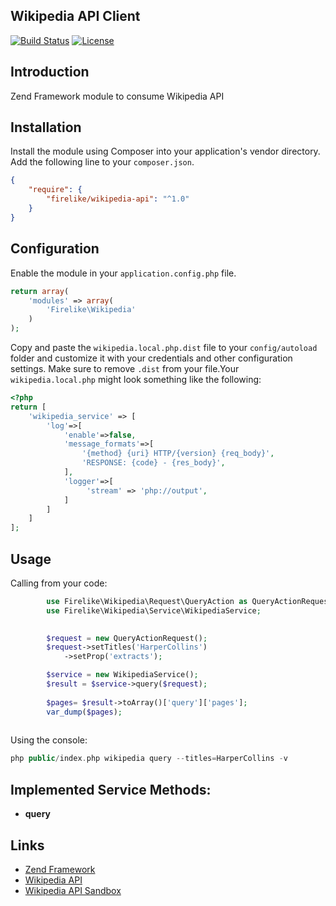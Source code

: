 ## Wikipedia API Client

[![Build Status](https://travis-ci.org/firelike/wikipedia-api.svg?branch=master&format=flat-square)](https://travis-ci.org/firelike/wikipedia-api)
[![License](https://poser.pugx.org/firelike/wikipedia-api/license?format=flat-square)](https://packagist.org/packages/firelike/wikipedia-api)


## Introduction

Zend Framework module to consume Wikipedia API

## Installation
Install the module using Composer into your application's vendor directory. Add the following line to your
`composer.json`.

```json
{
    "require": {
        "firelike/wikipedia-api": "^1.0"
    }
}
```
## Configuration

Enable the module in your `application.config.php` file.

```php
return array(
    'modules' => array(
        'Firelike\Wikipedia'
    )
);
```

Copy and paste the `wikipedia.local.php.dist` file to your `config/autoload` folder and customize it with your credentials and
other configuration settings. Make sure to remove `.dist` from your file.Your `wikipedia.local.php` might look something like the following:

```php
<?php
return [
    'wikipedia_service' => [
        'log'=>[
            'enable'=>false,
            'message_formats'=>[
                '{method} {uri} HTTP/{version} {req_body}',
                'RESPONSE: {code} - {res_body}',
            ],
            'logger'=>[
                 'stream' => 'php://output',
            ]
        ]
    ]
];
```

## Usage

Calling from your code:

```php
        use Firelike\Wikipedia\Request\QueryAction as QueryActionRequest;
        use Firelike\Wikipedia\Service\WikipediaService;

        
        $request = new QueryActionRequest();
        $request->setTitles('HarperCollins')
            ->setProp('extracts');

        $service = new WikipediaService();
        $result = $service->query($request);
        
        $pages= $result->toArray()['query']['pages'];
        var_dump($pages);
        
```

Using the console:

```php
php public/index.php wikipedia query --titles=HarperCollins -v
```
## Implemented Service Methods:

* **query**


## Links

* [Zend Framework](http://framework.zend.com)
* [Wikipedia API](https://www.mediawiki.org/wiki/API:Main_page)
* [Wikipedia API Sandbox](https://en.wikipedia.org/wiki/Special:ApiSandbox)
